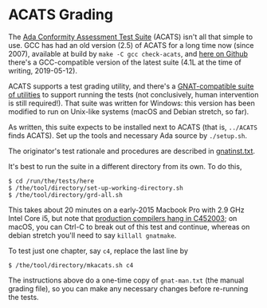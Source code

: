 # ACATS Grading #

The [Ada Conformity Assessment Test Suite](http://www.ada-auth.org/acats.html) (ACATS) isn't all that simple to use. GCC has had an old version (2.5) of ACATS for a long time now (since 2007), available at build by `make -C gcc check-acats`, and [here on Github](https://github.com/simonjwright/ACATS) there's a GCC-compatible version of the latest suite (4.1L at the time of writing, 2019-05-12).

ACATS supports a test grading utility, and there's a [GNAT-compatible suite of utilities](http://www.ada-auth.org/submit-tools.html) to support running the tests (not conclusively, human intervention is still required!). That suite was written for Windows: this version has been modified to run on Unix-like systems (macOS and Debian stretch, so far).

As written, this suite expects to be installed next to ACATS (that is, `../ACATS` finds ACATS). Set up the tools and necessary Ada source by `./setup.sh`.

The originator's test rationale and procedures are described in [gnatinst.txt](gnatinst.txt).

It's best to run the suite in a different directory from its own. To do this,
```shell
$ cd /run/the/tests/here
$ /the/tool/directory/set-up-working-directory.sh
$ /the/tool/directory/grd-all.sh
```

This takes about 20 minutes on a early-2015 Macbook Pro with 2.9 GHz Intel Core i5, but note that [production compilers hang in C452003](https://gcc.gnu.org/bugzilla/show_bug.cgi?id=88610); on macOS, you can Ctrl-C to break out of this test and continue, whereas on debian stretch you'll need to say `killall gnatmake`.

To test just one chapter, say `c4`, replace the last line by
```shell
$ /the/tool/directory/mkacats.sh c4
```

The instructions above do a one-time copy of `gnat-man.txt` (the manual grading file), so you can make any necessary changes before re-running the tests.
